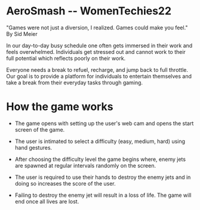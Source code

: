 # AeroSmash -- WomenTechies22
"Games were not just a diversion, I realized. Games could make you feel."
By Sid Meier

In our day-to-day busy schedule one often gets immersed in their work and feels overwhelmed. Individuals get stressed out and cannot work to their full potential which reflects poorly on their work. 

Everyone needs a break to refuel, recharge, and jump back to full throttle. Our goal is to provide a platform for individuals to entertain themselves and take a break from their everyday tasks through gaming.
# How the game works
- The game opens with setting up the user's web cam and opens the start screen of the game.

- The user is intimated to select a difficulty (easy, medium, hard) using hand gestures.

- After choosing the difficulty level the game begins where, enemy jets are spawned at regular intervals randomly on the screen. 

- The user is required to use their hands to destroy the enemy jets and in doing so increases the score of the user. 

- Failing to destroy the enemy jet will result in a loss of life. The game will end once all lives are lost.

